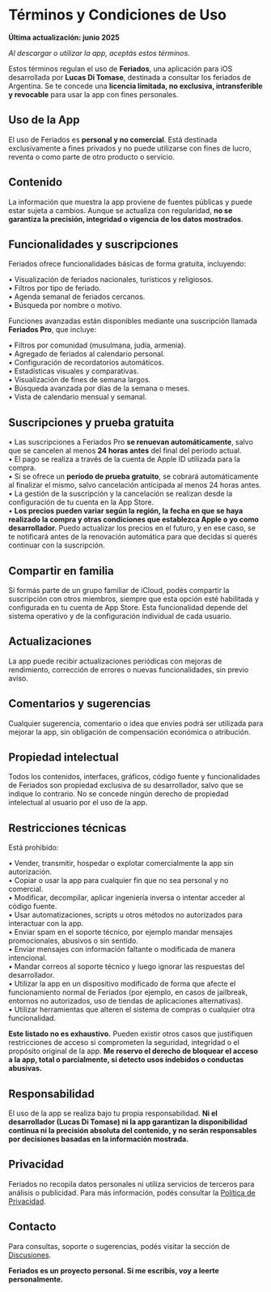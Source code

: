 # Términos y Condiciones de Uso  
  
**Última actualización: junio 2025**  
  
*Al descargar o utilizar la app, aceptás estos términos.*  
  
Estos términos regulan el uso de **Feriados**, una aplicación para iOS desarrollada por **Lucas Di Tomase**, destinada a consultar los feriados de Argentina. Se te concede una **licencia limitada, no exclusiva, intransferible y revocable** para usar la app con fines personales.  
  
## Uso de la App  
  
El uso de Feriados es **personal y no comercial**. Está destinada exclusivamente a fines privados y no puede utilizarse con fines de lucro, reventa o como parte de otro producto o servicio.  
  
## Contenido  
  
La información que muestra la app proviene de fuentes públicas y puede estar sujeta a cambios. Aunque se actualiza con regularidad, **no se garantiza la precisión, integridad o vigencia de los datos mostrados**.  
  
## Funcionalidades y suscripciones  
  
Feriados ofrece funcionalidades básicas de forma gratuita, incluyendo:  
  
• Visualización de feriados nacionales, turísticos y religiosos.  
• Filtros por tipo de feriado.  
• Agenda semanal de feriados cercanos.  
• Búsqueda por nombre o motivo.  
  
Funciones avanzadas están disponibles mediante una suscripción llamada **Feriados Pro**, que incluye:  
  
• Filtros por comunidad (musulmana, judía, armenia).  
• Agregado de feriados al calendario personal.  
• Configuración de recordatorios automáticos.  
• Estadísticas visuales y comparativas.  
• Visualización de fines de semana largos.  
• Búsqueda avanzada por días de la semana o meses.  
• Vista de calendario mensual y semanal.  
  
## Suscripciones y prueba gratuita  
  
• Las suscripciones a Feriados Pro **se renuevan automáticamente**, salvo que se cancelen al menos **24 horas antes** del final del período actual.  
• El pago se realiza a través de la cuenta de Apple ID utilizada para la compra.  
• Si se ofrece un **período de prueba gratuito**, se cobrará automáticamente al finalizar el mismo, salvo cancelación anticipada al menos 24 horas antes.  
• La gestión de la suscripción y la cancelación se realizan desde la configuración de tu cuenta en la App Store.  
• **Los precios pueden variar según la región, la fecha en que se haya realizado la compra y otras condiciones que establezca Apple o yo como desarrollador.** Puedo actualizar los precios en el futuro, y en ese caso, se te notificará antes de la renovación automática para que decidas si querés continuar con la suscripción.  
  
## Compartir en familia  
  
Si formás parte de un grupo familiar de iCloud, podés compartir la suscripción con otros miembros, siempre que esta opción esté habilitada y configurada en tu cuenta de App Store. Esta funcionalidad depende del sistema operativo y de la configuración individual de cada usuario.  
  
## Actualizaciones  
  
La app puede recibir actualizaciones periódicas con mejoras de rendimiento, corrección de errores o nuevas funcionalidades, sin previo aviso.  
  
## Comentarios y sugerencias  
  
Cualquier sugerencia, comentario o idea que envíes podrá ser utilizada para mejorar la app, sin obligación de compensación económica o atribución.  
  
## Propiedad intelectual  
  
Todos los contenidos, interfaces, gráficos, código fuente y funcionalidades de Feriados son propiedad exclusiva de su desarrollador, salvo que se indique lo contrario. No se concede ningún derecho de propiedad intelectual al usuario por el uso de la app.  
  
## Restricciones técnicas  
  
Está prohibido:  
  
• Vender, transmitir, hospedar o explotar comercialmente la app sin autorización.  
• Copiar o usar la app para cualquier fin que no sea personal y no comercial.  
• Modificar, decompilar, aplicar ingeniería inversa o intentar acceder al código fuente.  
• Usar automatizaciones, scripts u otros métodos no autorizados para interactuar con la app.  
• Enviar spam en el soporte técnico, por ejemplo mandar mensajes promocionales, abusivos o sin sentido.  
• Enviar mensajes con información faltante o modificada de manera intencional.  
• Mandar correos al soporte técnico y luego ignorar las respuestas del desarrollador.  
• Utilizar la app en un dispositivo modificado de forma que afecte el funcionamiento normal de Feriados (por ejemplo, en casos de jailbreak, entornos no autorizados, uso de tiendas de aplicaciones alternativas).  
• Utilizar herramientas que alteren el sistema de compras o cualquier otra funcionalidad.  
  
**Este listado no es exhaustivo.** Pueden existir otros casos que justifiquen restricciones de acceso si comprometen la seguridad, integridad o el propósito original de la app. **Me reservo el derecho de bloquear el acceso a la app, total o parcialmente, si detecto usos indebidos o conductas abusivas.**  
  
## Responsabilidad  
  
El uso de la app se realiza bajo tu propia responsabilidad. **Ni el desarrollador (Lucas Di Tomase) ni la app garantizan la disponibilidad continua ni la precisión absoluta del contenido, y no serán responsables por decisiones basadas en la información mostrada.**  
  
## Privacidad  
  
Feriados no recopila datos personales ni utiliza servicios de terceros para análisis o publicidad. Para más información, podés consultar la [Política de Privacidad](https://lucasditomase.github.io/feriados/es/privacy-policy).  
  
## Contacto  
  
Para consultas, soporte o sugerencias, podés visitar la sección de [Discusiones](https://github.com/lucasditomase/feriados/discussions).  
  
**Feriados es un proyecto personal. Si me escribís, voy a leerte personalmente.**  
